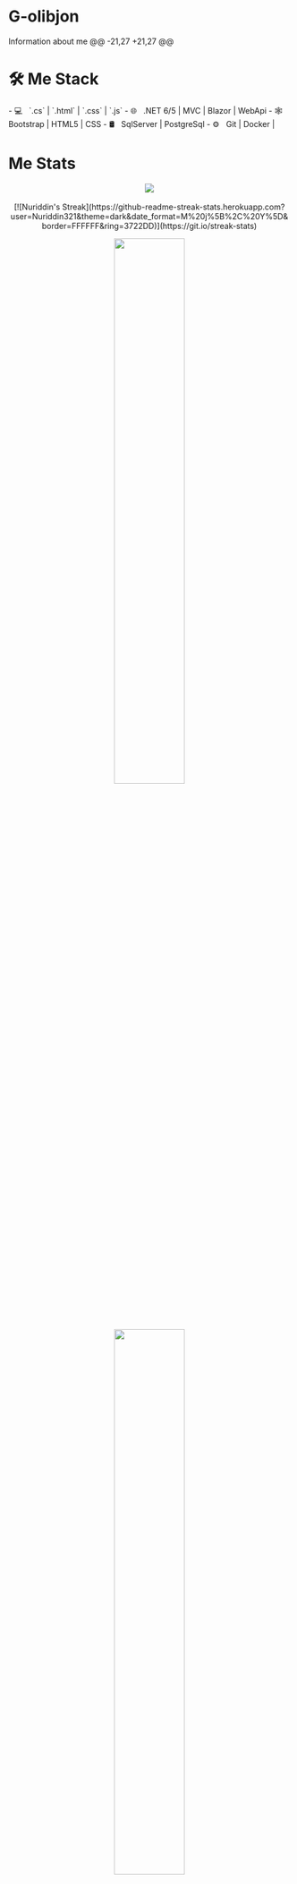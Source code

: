 # G-olibjon
Information about me 
@@ -21,27 +21,27 @@
<h1>🛠 Me Stack</h1>
- 💻 &nbsp;   `.cs`  | `.html` | `.css` | `.js`
- 🌐 &nbsp; .NET 6/5 | MVC | Blazor | WebApi
- 🕸 &nbsp; Bootstrap | HTML5 | CSS
- 🛢 &nbsp; SqlServer | PostgreSql
- ⚙️ &nbsp; Git | Docker |
<br/>
<h1>Me Stats</h1>
<div align="center">
<a href="">
  <img align="center" src="https://github-readme-stats.vercel.app/api?username=Nuriddin321&count_private=true&include_all_commits=true&show_icons=true&title_color=007bff&text_color=e7e7e7&icon_color=007bff&bg_color=171c28" />
<a />
<div>
 <br/>
[![Nuriddin's Streak](https://github-readme-streak-stats.herokuapp.com?user=Nuriddin321&theme=dark&date_format=M%20j%5B%2C%20Y%5D&border=FFFFFF&ring=3722DD)](https://git.io/streak-stats)

<p align="center">
    <a href="https://leetcode.com/donkoko1996/"><img width="50%" src="https://leetcode.card.workers.dev/donkoko1996?theme=dark&font=baloo&extension=null&border=2&border_radius=8"></a>
    <a href="https://leetcode.com/Nuriddin321/"><img width="50%" src="https://leetcode.card.workers.dev/Nuriddin321?theme=dark&font=baloo&extension=null&border=2&border_radius=8"></a>
</p>

[![](https://komarev.com/ghpvc/?username=Nuriddin321&color=orange&label=Profile%20Views)](https://github.com/Nuriddin321/Nuriddin321)
[![](https://img.shields.io/github/followers/Nuriddin321?label=GitHub%20Followers)](https://github.com/Nuriddin321)
 
